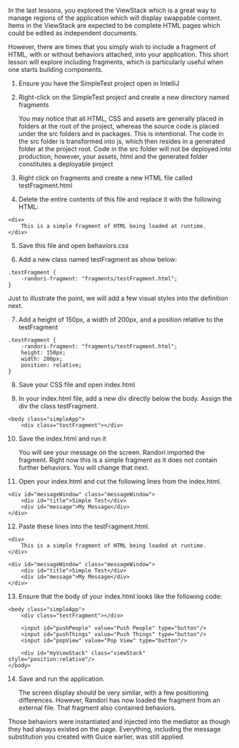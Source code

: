 In the last lessons, you explored the ViewStack which is a great way to manage regions of the application which will display swappable content. Items in the ViewStack are expected to be complete HTML pages which could be edited as independent documents.

However, there are times that you simply wish to include a fragment of HTML, with or without behaviors attached, into your application. This short lesson will explore including fragments, which is particularly useful when one starts building components.

1. Ensure you have the SimpleTest project open in IntelliJ

2. Right-click on the SimpleTest project and create a new directory named fragments

   You may notice that all HTML, CSS and assets are generally placed in folders at the root of the project, whereas the source code is placed under the src folders and in packages. This is intentional. The code in the src folder is transformed into js, which then resides in a generated folder at the project root. Code in the src folder will not be deployed into production; however, your assets, html and the generated folder constitutes a deployable project

3. Right click on fragments and create a new HTML file called testFragment.html

4. Delete the entire contents of this file and replace it with the following HTML:
```
<div>
    This is a simple fragment of HTML being loaded at runtime.
</div>
```
5. Save this file and open behaviors.css

6. Add a new class named testFragment as show below:
```
.testFragment {
    -randori-fragment: "fragments/testFragment.html";
}
```

   Just to illustrate the point, we will add a few visual styles into the definition next.

7. Add a height of 150px, a width of 200px, and a position relative to the testFragment
```
.testFragment {
    -randori-fragment: "fragments/testFragment.html";
    height: 150px;
    width: 200px;
    position: relative;
}
```

8. Save your CSS file and open index.html

9. In your index.html file, add a new div directly below the body. Assign the div the class testFragment.
```
<body class="simpleApp">
    <div class="testFragment"></div>
```

10. Save the index.html and run it

    You will see your message on the screen. Randori imported the fragment. Right now this is a simple fragment as it does not contain further behaviors. You will change that next.

11. Open your index.html and cut the following lines from the index.html. 
```
<div id="messageWindow" class="messageWindow">
    <div id="title">Simple Test</div>
    <div id="message">My Message</div>
</div>
```
12. Paste these lines into the testFragment.html.
```
<div>
    This is a simple fragment of HTML being loaded at runtime.
</div>

<div id="messageWindow" class="messageWindow">
    <div id="title">Simple Test</div>
    <div id="message">My Message</div>
</div>
```

13. Ensure that the body of your index.html looks like the following code:
```
<body class="simpleApp">
    <div class="testFragment"></div>

    <input id="pushPeople" value="Push People" type="button"/>
    <input id="pushThings" value="Push Things" type="button"/>
    <input id="popView" value="Pop View" type="button"/>

    <div id="myViewStack" class="viewStack" style="position:relative"/>
</body>
```

14. Save and run the application.

    The screen display should be very similar, with a few positioning differences. However, Randori has now loaded the fragment from an external file. That fragment also contained behaviors. 

Those behaviors were instantiated and injected into the mediator as though they had always existed on the page. Everything, including the message substitution you created with Guice earlier, was still applied.

